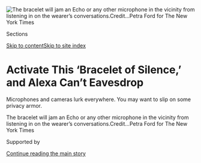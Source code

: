 <div id="app">

<div>

<div>

<div>

</div>

<div data-aria-hidden="false">

<div id="site-content" data-role="main">

<div>

<div class="css-1aor85t" style="opacity:0.000000001;z-index:-1;visibility:hidden">

<div class="css-1hqnpie">

<div class="css-epjblv">

<span class="css-17xtcya">[Technology](/section/technology)</span><span class="css-x15j1o">|</span><span class="css-fwqvlz">Activate
This ‘Bracelet of Silence,’ and Alexa Can’t
Eavesdrop</span>

</div>

<div class="css-k008qs">

<div class="css-1iwv8en">

<span class="css-18z7m18"></span>

<div>

</div>

</div>

<span class="css-1n6z4y">https://nyti.ms/38tQOfs</span>

<div class="css-1705lsu">

<div class="css-4xjgmj">

<div class="css-4skfbu" data-role="toolbar" data-aria-label="Social Media Share buttons, Save button, and Comments Panel with current comment count" data-testid="share-tools">

  - 
  - 
  - 
  - 
    
    <div class="css-6n7j50">
    
    </div>

  - 

</div>

</div>

</div>

</div>

</div>

</div>

<div id="NYT_TOP_BANNER_REGION" class="css-11qgg8s">

</div>

<div id="fullBleedHeaderContent">

<div class="css-n4ws9g">

![<span class="css-16f3y1r e13ogyst0" data-aria-hidden="true">The
bracelet will jam an Echo or any other microphone in the vicinity from
listening in on the wearer’s
conversations.</span><span class="css-cnj6d5 e1z0qqy90" itemprop="copyrightHolder"><span class="css-1ly73wi e1tej78p0">Credit...</span><span><span>Petra
Ford for The New York
Times</span></span></span>](https://static01.graylady3jvrrxbe.onion/images/2020/02/16/business/14PRIVACYARMOR-01/merlin_168919842_48493103-4cef-4bc7-89e4-2136a08d542f-articleLarge.jpg?quality=75&auto=webp&disable=upscale)

</div>

<div class="css-3z92zw">

<div class="css-6cn7ki">

<div class="NYTAppHideMasthead css-1bcu9v6 e1suatyy0">

<div class="section css-1o1qe8k e1suatyy2">

<div class="css-cu5p7t er09x8g0">

<div class="css-6n7j50">

</div>

<span class="css-1dv1kvn">Sections</span>

[Skip to content](#site-content)[Skip to site index](#site-index)

</div>

<div class="css-10698na e1huz5gh0">

</div>

</div>

</div>

<div class="css-1sojcmr ehdk2mb0">

# Activate This ‘Bracelet of Silence,’ and Alexa Can’t Eavesdrop

</div>

Microphones and cameras lurk everywhere. You may want to slip on some
privacy armor.

</div>

</div>

<div class="css-nwzfg5 e1gnum310">

<span class="css-1f9pvn2 technology">The bracelet will jam an Echo or
any other microphone in the vicinity from listening in on the wearer’s
conversations.</span><span class="css-cnj6d5 e1z0qqy90" itemprop="copyrightHolder"><span class="css-1ly73wi e1tej78p0">Credit...</span><span><span>Petra
Ford for The New York Times</span></span></span>

</div>

<div id="sponsor-wrapper" class="css-1hyfx7x">

<div id="sponsor-slug" class="css-19vbshk">

Supported by

</div>

[Continue reading the main
story](#after-sponsor)

<div id="sponsor" class="ad sponsor-wrapper" style="text-align:center;height:100%;display:block">

</div>

<div id="after-sponsor">

</div>

</div>

<div class="css-1wx1auc e1gnum311">

<div class="css-18e8msd">

<div class="css-vp77d3 epjyd6m0">

<div class="css-1baulvz">

By [<span class="css-1baulvz last-byline" itemprop="name">Kashmir
Hill</span>](https://www.nytimes3xbfgragh.onion/by/kashmir-hill)

</div>

</div>

  - 
    
    <div class="css-ld3wwf e16638kd2">
    
    Feb. 14,
    2020
    
    </div>

  - 
    
    <div class="css-4xjgmj">
    
    <div class="css-d8bdto" data-role="toolbar" data-aria-label="Social Media Share buttons, Save button, and Comments Panel with current comment count" data-testid="share-tools">
    
      - 
      - 
      - 
      - 
        
        <div class="css-6n7j50">
        
        </div>
    
      - 
    
    </div>
    
    </div>

</div>

</div>

</div>

<div class="section meteredContent css-1r7ky0e" name="articleBody" itemprop="articleBody">

<div class="css-1fanzo5 StoryBodyCompanionColumn">

<div class="css-53u6y8">

Last year, Ben Zhao decided to buy an Alexa-enabled Echo speaker for his
Chicago home. Mr. Zhao just wanted a digital assistant to play music,
but his wife, Heather Zheng, was not enthused. “She freaked out,” he
said.

Ms. Zheng characterized her reaction differently. First she objected to
having the device in their house, she said. Then, when Mr. Zhao put the
Echo in a work space they shared, she made her position perfectly
clear:“I said, ‘I don’t want that in the office. Please unplug it. I
know the microphone is constantly on.’”

Mr. Zhao and Ms. Zheng are computer science professors at the University
of Chicago, and they decided to channel their disagreement into
something productive. With the help of an assistant professor, Pedro
Lopes, they designed a piece of digital armor: a “[bracelet of
silence](http://sandlab.cs.uchicago.edu/jammer/)” that will jam the Echo
or any other microphones in the vicinity from listening in on the
wearer’s conversations.

The bracelet is like an anti-smartwatch, both in its cyberpunk aesthetic
and in its purpose of defeating technology. A large, somewhat ungainly
white cuff with spiky transducers, the bracelet has 24 speakers that
emit ultrasonic signals when the wearer turns it on. The sound is
imperceptible to most ears, with the possible exception of [young
people](https://www.scientificamerican.com/article/bring-science-home-high-frequency-hearing/)
and dogs, but nearby microphones will detect the high-frequency sound
instead of other noises.

</div>

</div>

<div class="css-1fanzo5 StoryBodyCompanionColumn">

<div class="css-53u6y8">

“It’s so easy to record these days,” Mr. Lopes said. “This is a useful
defense. When you have something private to say, you can activate it in
real time. When they play back the recording, the sound is going to be
gone.”

During a phone interview, Mr. Lopes turned on the bracelet, resulting in
static-like white noise for the listener on the other end.

</div>

</div>

<div class="css-cfo9c3">

</div>

<div class="css-1fanzo5 StoryBodyCompanionColumn">

<div class="css-53u6y8">

## Polite Surveillance Society

As American homes are steadily outfitted with recording equipment, the
surveillance state has taken on an air of domesticity. Google and Amazon
have sold millions of Nest and Ring security cameras, while an estimated
[one in five American
adults](https://www.nationalpublicmedia.com/insights/reports/smart-audio-report/)
now owns a smart speaker. Knocking on someone’s door or chatting in
someone’s kitchen now involves the distinct possibility of being
recorded.

It all presents new questions of etiquette about whether and how to warn
guests that their faces and words could end up on a tech company’s
servers, or even [in the hands of
strangers](https://www.nytimes3xbfgragh.onion/2019/08/21/technology/personaltech/alexa-siri-google-assistant-listen.html).

</div>

</div>

<div class="css-1fanzo5 StoryBodyCompanionColumn">

<div class="css-53u6y8">

By design, smart speakers have microphones that are always on, listening
for so-called wake words like “Alexa,” “Hey, Siri,” or “O.K., Google.”
Only after hearing that cue are they supposed to start recording. But
contractors hired by device makers to review recordings for quality
reasons
[report](https://www.vrt.be/vrtnws/en/2019/07/10/google-employees-are-eavesdropping-even-in-flemish-living-rooms/)
hearing clips that were most likely [captured
unintentionally](https://www.bloomberg.com/news/articles/2019-04-10/is-anyone-listening-to-you-on-alexa-a-global-team-reviews-audio),
including [drug deals and
sex](https://www.theguardian.com/technology/2019/jul/26/apple-contractors-regularly-hear-confidential-details-on-siri-recordings).

Two Northeastern University researchers, David Choffnes and Daniel
Dubois, recently played 120 hours of television for an audience of smart
speakers to see what activates the devices. They found that [the
machines woke up dozens of times and started
recording](https://moniotrlab.ccis.neu.edu/smart-speakers-study/) after
hearing phrases similar to their wake words.

“People fear that these devices are constantly listening and recording
you. They’re not,” Mr. Choffnes said. “But they do wake up and record
you at times when they shouldn’t.”

Rick Osterloh, Google’s head of hardware, recently said homeowners
should disclose the presence of smart speakers to their guests. “I
would, and do, when someone enters into my home, and it’s probably
something that the products themselves should try to indicate,” he [told
the BBC](https://www.bbc.com/news/technology-50048144) last year.

Welcome mats might one day be swapped out for warning mats. Or perhaps
the tech companies will engineer their products to introduce themselves
when they hear a new voice or see a new face. Of course, that could also
lead to uncomfortable situations, like having the Alexa in your bedside
Echo Dot suddenly introduce herself to your one-night stand.

## ‘No Longer Shunned as Loonies’

The “bracelet of silence” is not the first device invented by
researchers to stuff up digital assistants’ ears. In 2018, two designers
created [Project Alias](http://bjoernkarmann.dk/project_alias), an
appendage that can be placed over a smart speaker to deafen it. But Ms.
Zheng argues that a jammer should be portable to protect people as they
move through different environments, given that you don’t always know
where a microphone is lurking.

At this point, the bracelet is just a prototype. The researchers say
that they could manufacture it for as little as $20, and that a handful
of investors have asked them about commercializing it.

</div>

</div>

<div class="css-1fanzo5 StoryBodyCompanionColumn">

<div class="css-53u6y8">

“With the Internet of Things, the battle is lost,” Mr. Zhao said,
referring to a lack of control over data captured by smart devices,
whether it gets into the hands of tech companies or
[hackers](https://www.nytimes3xbfgragh.onion/2019/12/15/us/Hacked-ring-home-security-cameras.html).

“The future is to have all these devices around you, but you will have
to assume they are potentially compromised,” he added. “Your circle of
trust will have to be much smaller, sometimes down to your actual body.”

Other precursors to the bracelet include a “[jammer
coat](http://www.coop-himmelblau.at/architecture/projects/chbl-jammer-coat)”
designed by an Austrian architecture firm in 2014 to block radio waves
that could collect information from a person’s phone or credit cards. In
2012, the artist Adam Harvey created silver-plated [stealth
wear](https://ahprojects.com/stealth-wear/) garments that masked
people’s heat signature to protect them from the eyes of drones, as
well as a line of makeup and hairstyles, called [CV
Dazzle](https://cvdazzle.com/), to thwart facial recognition cameras.

</div>

</div>

<div class="css-79elbk" data-testid="photoviewer-wrapper">

<div class="css-z3e15g" data-testid="photoviewer-wrapper-hidden">

</div>

<div class="css-1a48zt4 ehw59r15" data-testid="photoviewer-children">

![<span class="css-16f3y1r e13ogyst0" data-aria-hidden="true">Glasses
developed by Scott Urban reflect infrared light from security cameras to
blur out the wearer’s
face.</span><span class="css-cnj6d5 e1z0qqy90" itemprop="copyrightHolder"><span class="css-1ly73wi e1tej78p0">Credit...</span><span>Reflectacles</span></span>](https://static01.graylady3jvrrxbe.onion/images/2020/02/14/business/14PRIVACYARMOR-reflect-01/14PRIVACYARMOR-reflect-01-articleLarge.jpg?quality=75&auto=webp&disable=upscale)

</div>

</div>

<div class="css-1fanzo5 StoryBodyCompanionColumn">

<div class="css-53u6y8">

In 2016, Scott Urban, an eyewear maker in Chicago, developed a line of
reflective frames that turned back visible and infrared light. When a
surveillance camera films a person wearing the $164 frames, the
reflected light blurs out the face. Mr. Urban called them
[Reflectacles](https://www.reflectacles.com/).

He is now working full time on privacy protection eyewear, including a
new version with lenses that absorb infrared light to deter
iris-scanning and facial recognition cameras. His customers include
privacy enthusiasts, political activists and card counters whose faces
have been placed on casinos’ watch lists.

“People into their privacy are no longer shunned as loonies,” Mr. Urban
said. “It’s become a concern for people of all ages, political
perspectives and walks of life.”

</div>

</div>

<div class="css-1fanzo5 StoryBodyCompanionColumn">

<div class="css-53u6y8">

He added: “New technologies are continually eroding our privacy and
anonymity. People are looking for an opt-out, which is what I’m trying
to provide.”

Woodrow Hartzog, a law and computer science professor at Northeastern
University, doesn’t think privacy armor is the solution to our modern
woes.

“It creates an arms race, and consumers will lose in that race,” he
said. “Any of these things is a half-measure or a stopgap. There will
always be a way around it.”

Rather than building individual defenses, Mr. Hartzog believes, we need
policymakers to pass laws that more effectively guard our privacy and
give us control over our data.

“Until then, we’re playing cat and mouse,” he said. “And that always
ends poorly for the mouse.”

</div>

</div>

</div>

<div>

</div>

<div>

</div>

<div>

</div>

<div>

<div id="bottom-wrapper" class="css-1ede5it">

<div id="bottom-slug" class="css-l9onyx">

Advertisement

</div>

[Continue reading the main
story](#after-bottom)

<div id="bottom" class="ad bottom-wrapper" style="text-align:center;height:100%;display:block;min-height:90px">

</div>

<div id="after-bottom">

</div>

</div>

</div>

</div>

</div>

## Site Index

<div>

</div>

## Site Information Navigation

  - [© <span>2020</span> <span>The New York Times
    Company</span>](https://help.nytimes3xbfgragh.onion/hc/en-us/articles/115014792127-Copyright-notice)

<!-- end list -->

  - [NYTCo](https://www.nytco.com/)
  - [Contact
    Us](https://help.nytimes3xbfgragh.onion/hc/en-us/articles/115015385887-Contact-Us)
  - [Work with us](https://www.nytco.com/careers/)
  - [Advertise](https://nytmediakit.com/)
  - [T Brand Studio](http://www.tbrandstudio.com/)
  - [Your Ad
    Choices](https://www.nytimes3xbfgragh.onion/privacy/cookie-policy#how-do-i-manage-trackers)
  - [Privacy](https://www.nytimes3xbfgragh.onion/privacy)
  - [Terms of
    Service](https://help.nytimes3xbfgragh.onion/hc/en-us/articles/115014893428-Terms-of-service)
  - [Terms of
    Sale](https://help.nytimes3xbfgragh.onion/hc/en-us/articles/115014893968-Terms-of-sale)
  - [Site
    Map](https://spiderbites.nytimes3xbfgragh.onion)
  - [Help](https://help.nytimes3xbfgragh.onion/hc/en-us)
  - [Subscriptions](https://www.nytimes3xbfgragh.onion/subscription?campaignId=37WXW)

</div>

</div>

</div>

</div>
